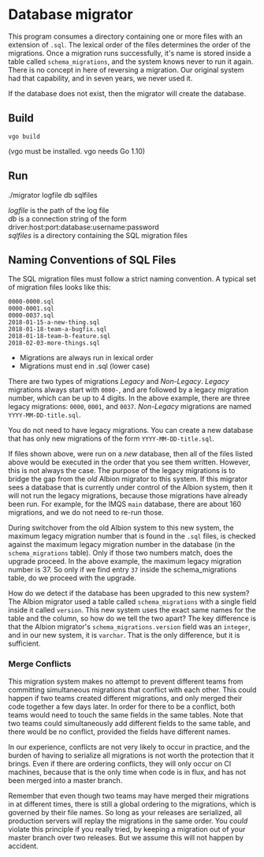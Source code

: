 # Database migrator

This program consumes a directory containing one or more files with an extension of `.sql`.
The lexical order of the files determines the order of the migrations. Once a migration runs successfully, it's name is stored inside a table called `schema_migrations`, and the system knows never to run it again. There is no concept in here of reversing a migration. Our original system had that capability, and in seven years, we never used it.

If the database does not exist, then the migrator will create the database.

## Build
    vgo build
(vgo must be installed. vgo needs Go 1.10)

## Run
./migrator logfile db sqlfiles

_logfile_ is the path of the log file  
_db_ is a connection string of the form driver:host:port:database:username:password  
_sqlfiles_ is a directory containing the SQL migration files  

## Naming Conventions of SQL Files
The SQL migration files must follow a strict naming convention. A typical set of migration files looks like this:
```
0000-0000.sql
0000-0001.sql
0000-0037.sql
2018-01-15-a-new-thing.sql
2018-01-18-team-a-bugfix.sql
2018-01-18-team-b-feature.sql
2018-02-03-more-things.sql
```

* Migrations are always run in lexical order
* Migrations must end in .sql (lower case)

There are two types of migrations *Legacy* and *Non-Legacy*. *Legacy* migrations always start with `0000-`, and are followed by a legacy migration number, which can be up to 4 digits. In the above example, there are three legacy migrations: `0000`, `0001`, and `0037`. *Non-Legacy* migrations are named `YYYY-MM-DD-title.sql`.

You do not need to have legacy migrations. You can create a new database that has only new migrations of the form `YYYY-MM-DD-title.sql`.

If files shown above, were run on a *new* database, then all of the files listed above would be executed in the order that you see them written.
However, this is not always the case. The purpose of the legacy migrations is to bridge the gap from the *old* Albion migrator to this system. If this migrator sees a database that is currently under control of the Albion system, then it will not run the legacy migrations, because those migrations have already been run. For example, for the IMQS `main` database, there are about 160 migrations, and we do not need to re-run those.

During switchover from the old Albion system to this new system, the maximum legacy migration number that is found in the `.sql` files, is checked against the maximum legacy migration number in the database (in the `schema_migrations` table). Only if those two numbers match, does the upgrade proceed. In the above example, the maximum legacy migration number is 37. So only if we find entry `37` inside the schema_migrations table, do we proceed with the upgrade.

How do we detect if the database has been upgraded to this new system? The Albion migrator used a table called `schema_migrations` with a single field inside it called `version`. This new system uses the exact same names for the table and the column, so how do we tell the two apart? The key difference is that the Albion migrator's `schema_migrations.version` field was an `integer`, and in our new system, it is `varchar`. That is the only difference, but it is sufficient.

### Merge Conflicts
This migration system makes no attempt to prevent different teams from committing simultaneous migrations that conflict with each other. This could happen if two teams created different migrations, and only merged their code together a few days later. In order for there to be a conflict, both teams would need to touch the same fields in the same tables. Note that two teams could simultaneously add different fields to the same table, and there would be no conflict, provided the fields have different names.

In our experience, conflicts are not very likely to occur in practice, and the burden of having to serialize all migrations is not worth the protection that it brings. Even if there are ordering conflicts, they will only occur on CI machines, because that is the only time when code is in flux, and has not been merged into a master branch.

Remember that even though two teams may have merged their migrations in at different times, there is still a global ordering to the migrations, which is governed by their file names. So long as your releases are serialized, all production servers will replay the migrations in the same order. You *could* violate this principle if you really tried, by keeping a migration out of your master branch over two releases. But we assume this will not happen by accident.